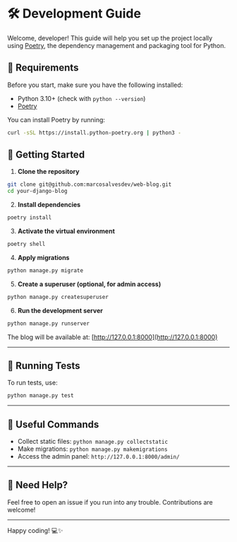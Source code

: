 # 🛠️ Development Guide

Welcome, developer! This guide will help you set up the project locally using [Poetry](https://python-poetry.org/), the dependency management and packaging tool for Python.

## 📆 Requirements

Before you start, make sure you have the following installed:

- Python 3.10+ (check with `python --version`)
- [Poetry](https://python-poetry.org/docs/#installation)

You can install Poetry by running:

```bash
curl -sSL https://install.python-poetry.org | python3 -
```

## 🚀 Getting Started

1. **Clone the repository**

```bash
git clone git@github.com:marcosalvesdev/web-blog.git
cd your-django-blog
```

2. **Install dependencies**

```bash
poetry install
```

3. **Activate the virtual environment**

```bash
poetry shell
```

4. **Apply migrations**

```bash
python manage.py migrate
```

5. **Create a superuser (optional, for admin access)**

```bash
python manage.py createsuperuser
```

6. **Run the development server**

```bash
python manage.py runserver
```

The blog will be available at: [http://127.0.0.1:8000](http://127.0.0.1:8000)

---

## 🧪 Running Tests

To run tests, use:

```bash
python manage.py test
```

---

## 📝 Useful Commands

- Collect static files: `python manage.py collectstatic`
- Make migrations: `python manage.py makemigrations`
- Access the admin panel: `http://127.0.0.1:8000/admin/`

---

## 🙋 Need Help?

Feel free to open an issue if you run into any trouble. Contributions are welcome!

---

Happy coding! 💻✨